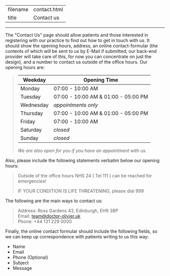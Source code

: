 |          |                            |
|----------|----------------------------|
| filename | contact.html               |
| title    | Contact us                 |
-----------------------------------------

The "Contact Us" page should allow patients and those interested in registering with our practice to find out how to get in touch with us. It should show the opening hours, address, an online contact-formular (the contents of which will be sent to us by E-Mail if submitted; our back-end provider will take care of this, for now you can concentrate on just the design), and a number to contact us outside of the office hours. Our opening hours are:

> |Weekday  | Opening Time                            |
> |---------|-----------------------------------------|
> |Monday   | 07:00 - 10:00 AM                        |
> |Tuesday  | 07:00 - 10:00 AM &amp; 01:00 - 05:00 PM |
> |Wednesday| *appointments only*                     |
> |Thursday | 07:00 - 10:00 AM &amp; 01:00 - 05:00 PM |
> |Friday   | 07:00 - 10:00 AM                        |
> |Saturday | *closed*                                |
> |Sunday   | *closed*                                |
> *We are also open for you if you have an appointment with us.*

Also, please include the following statements verbatim below our opening hours:

> Outside of the office hours NHS 24 ( Tel 111 ) can be reached for emergencies!
> 
> IF YOUR CONDITION IS LIFE THREATENING, please dial 999


The following are the main ways to contact us:

> Address: Ross Gardens 43, Edinburgh, EH9 3BP  
> Email: team@doctor-olivier.uk  
> Phone: +44 131 229 0000

Finally, the online contact formular should include the following fields, so we can keep up correspondence with patients writing to us this way:
- Name
- Email
- Phone (Optional)
- Subject
- Message
